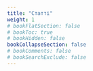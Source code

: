 ```yaml
---
title: "Статті"
weight: 1
# bookFlatSection: false
# bookToc: true
# bookHidden: false
bookCollapseSection: false
# bookComments: false
# bookSearchExclude: false
---
```

